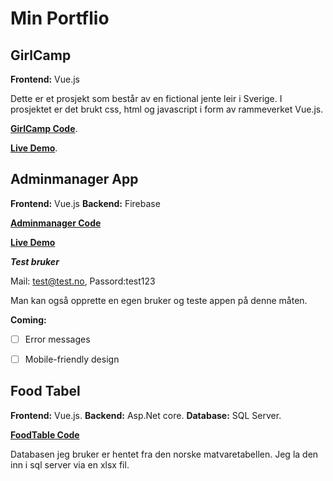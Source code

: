 # Min Portflio

## GirlCamp
**Frontend:** Vue.js

Dette er et prosjekt som består av en fictional jente leir i Sverige. 
I prosjektet er det brukt css, html og javascript i form av rammeverket Vue.js.

[**GirlCamp Code**](https://github.com/JosefineFM/Portflio/tree/master/Vue/girlcamp).

[**Live Demo**](https://girlcamp01.firebaseapp.com/#/). 


## Adminmanager App

**Frontend:** Vue.js
**Backend:** Firebase

[**Adminmanager Code**](https://github.com/JosefineFM/Portflio/tree/master/adminmanager)

[**Live Demo**](https://vue-prod-3615c.firebaseapp.com/#/login?redirect=%2F)

***Test bruker***

Mail: test@test.no,
Passord:test123

Man kan også opprette en egen bruker og teste appen på denne måten. 

**Coming:** 
- [ ] Error messages
- [ ] Mobile-friendly design


## Food Tabel
**Frontend:** Vue.js. 
**Backend:** Asp.Net core.
**Database:** SQL Server.

[**FoodTable Code**](https://github.com/JosefineFM/Portflio/tree/master/Food%20Tabel)

Databasen jeg bruker er hentet fra den norske matvaretabellen. Jeg la den inn i sql server via en xlsx fil. 
